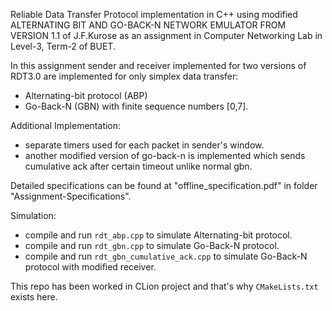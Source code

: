 Reliable Data Transfer Protocol implementation in C++ using modified ALTERNATING BIT AND GO-BACK-N NETWORK EMULATOR
FROM VERSION 1.1 of J.F.Kurose as an assignment in Computer Networking Lab in Level-3, Term-2 of BUET.    
  
In this assignment sender and receiver implemented for two versions of RDT3.0 are implemented for only simplex data transfer:  
 - Alternating-bit protocol (ABP)
 - Go-Back-N (GBN) with finite sequence numbers [0,7].  
  
  
Additional Implementation:
 - separate timers used for each packet in sender's window.  
 - another modified version of go-back-n is implemented which sends cumulative ack after certain timeout unlike normal gbn.  
 
 
 
Detailed specifications can be found at "offline_specification.pdf"  in folder "Assignment-Specifications".  
  
Simulation:
 - compile and run `rdt_abp.cpp` to simulate Alternating-bit protocol.  
 - compile and run `rdt_gbn.cpp` to simulate Go-Back-N protocol.  
 - compile and run `rdt_gbn_cumulative_ack.cpp` to simulate Go-Back-N protocol with modified receiver.  
 
This repo has been worked in CLion project and that's why `CMakeLists.txt` exists here.  
